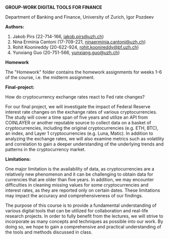 **GROUP-WORK DIGITAL TOOLS FOR FINANCE**

Department of Banking and Finance, University of Zurich, Igor Pozdeev


**Authors:** 

1. Jakob Pirs (22-714-166, jakob.pirs@uzh.ch)
2. Nina Erminia Cantoni (17-709-221, ninaerminia.cantoni@uzh.ch)
3. Rohit Koonireddy (20-622-924, rohit.koonireddy@bf.uzh.ch)
4. Yunxiang Guo (20-751-566, yunxiang.guo@uzh.ch)


**Homework**

The "Homework" folder contains the homework assignments for weeks 1-6 of the course, i.e. the midterm assignment.


**Final-project:** 

How do cryptocurrency exchange rates react to Fed rate changes?

For our final project, we will investigate the impact of Federal Reserve interest rate changes on the exchange rates of various cryptocurrencies. The study will cover a time span of five years and utilize an API from COINLAYER or another reputable source to collect data on a basket of cryptocurrencies, including the original cryptocurrencies (e.g. ETH, BTC), an index, and Layer 1 cryptocurrencies (e.g. Luna, Matic). In addition to analyzing the exchange rates, we will also examine metrics such as volatility and correlation to gain a deeper understanding of the underlying trends and patterns in the cryptocurrency market.

**Limitations:**

One major limitation is the availability of data, as cryptocurrencies are a relatively new phenomenon and it can be challenging to obtain data for currencies that are older than five years. In addition, we may encounter difficulties in cleaning missing values for some cryptocurrencies and interest rates, as they are reported only on certain dates. These limitations may impact the accuracy and comprehensiveness of our findings.

The purpose of this course is to provide a fundamental understanding of various digital tools that can be utilized for collaboration and real-life research projects. In order to fully benefit from the lectures, we will strive to incorporate as many concepts and techniques as possible into our work. By doing so, we hope to gain a comprehensive and practical understanding of the tools and methods discussed in class.
